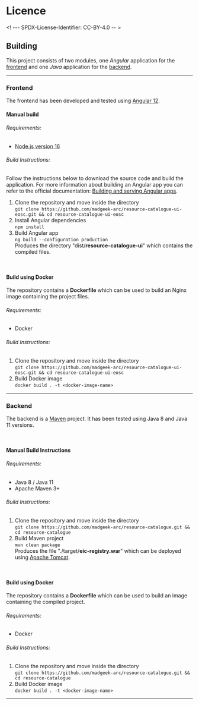 # Licence

<! --- SPDX-License-Identifier: CC-BY-4.0  -- >

## Building

This project consists of two modules, one _Angular_ application for the [frontend](#frontend) and one _Java_ application for the [backend](#backend).

---

### Frontend
The frontend has been developed and tested using [Angular 12](https://v12.angular.io/docs).

#### Manual build

###### Requirements:
- [Node.js version 16](https://nodejs.org/en/blog/release/v16.16.0)

###### Build Instructions:
Follow the instructions below to download the source code and build the application. 
For more information about building an Angular app you can refer to the official documentation: [Building and serving Angular apps](https://angular.io/guide/build#building-and-serving-angular-apps). 

1. Clone the repository and move inside the directory
   <br> `git clone https://github.com/madgeek-arc/resource-catalogue-ui-eosc.git && cd resource-catalogue-ui-eosc`
2. Install Angular dependencies
   <br> `npm install`
3. Build Angular app
   <br> `ng build --configuration production`
   <br> Produces the directory "dist/**resource-catalogue-ui**" which contains the compiled files.

<br>


#### Build using Docker
The repository contains a **Dockerfile** which can be used to build an Nginx image containing the project files.

###### Requirements:
- Docker

###### Build Instructions:
1. Clone the repository and move inside the directory
   <br> `git clone https://github.com/madgeek-arc/resource-catalogue-ui-eosc.git && cd resource-catalogue-ui-eosc`
2. Build Docker image
   <br> `docker build . -t <docker-image-name>`

---

### Backend
The backend is a [Maven](https://maven.apache.org/index.html) project. It has been tested using Java 8 and Java 11 versions.

<br>

#### Manual Build Instructions

###### Requirements:
- Java 8 / Java 11
- Apache Maven 3+

###### Build Instructions:
1. Clone the repository and move inside the directory
   <br> `git clone https://github.com/madgeek-arc/resource-catalogue.git && cd resource-catalogue`
2. Build Maven project
   <br> `mvn clean package`
   <br> Produces the file "./target/**eic-registry.war**" which can be deployed using [Apache Tomcat](https://tomcat.apache.org/index.html). 

<br>

#### Build using Docker
The repository contains a **Dockerfile** which can be used to build an image containing the compiled project.

###### Requirements:
- Docker

###### Build Instructions:
1. Clone the repository and move inside the directory
   <br> `git clone https://github.com/madgeek-arc/resource-catalogue.git && cd resource-catalogue`
2. Build Docker image
   <br> `docker build . -t <docker-image-name>`

---